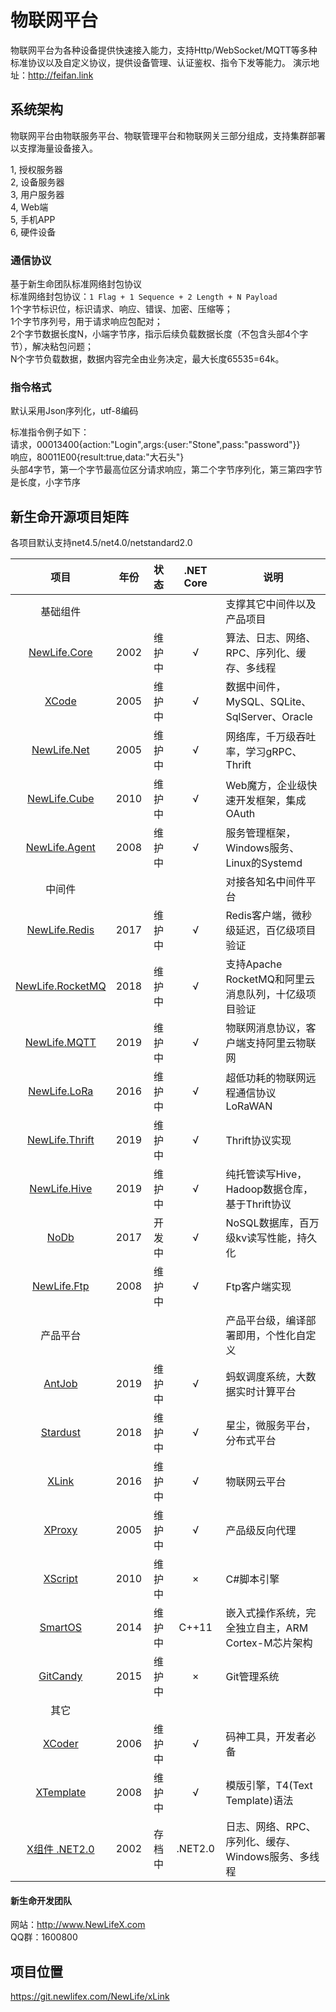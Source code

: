 # 物联网平台
物联网平台为各种设备提供快速接入能力，支持Http/WebSocket/MQTT等多种标准协议以及自定义协议，提供设备管理、认证鉴权、指令下发等能力。
演示地址：http://feifan.link  

## 系统架构
物联网平台由物联服务平台、物联管理平台和物联网关三部分组成，支持集群部署以支撑海量设备接入。

1, 授权服务器  
2, 设备服务器  
3, 用户服务器  
4, Web端  
5, 手机APP  
6, 硬件设备  

### 通信协议
基于新生命团队标准网络封包协议  
标准网络封包协议：`1 Flag + 1 Sequence + 2 Length + N Payload`  
1个字节标识位，标识请求、响应、错误、加密、压缩等；  
1个字节序列号，用于请求响应包配对；  
2个字节数据长度N，小端字节序，指示后续负载数据长度（不包含头部4个字节），解决粘包问题；  
N个字节负载数据，数据内容完全由业务决定，最大长度65535=64k。  

### 指令格式
默认采用Json序列化，utf-8编码  

标准指令例子如下：  
请求，00013400{action:"Login",args:{user:"Stone",pass:"password"}}  
响应，80011E00{result:true,data:"大石头"}  
头部4字节，第一个字节最高位区分请求响应，第二个字节序列化，第三第四字节是长度，小字节序  

## 新生命开源项目矩阵
各项目默认支持net4.5/net4.0/netstandard2.0  

|                               项目                               | 年份  |  状态  | .NET Core | 说明                                                |
| :--------------------------------------------------------------: | :---: | :----: | :-------: | --------------------------------------------------- |
|                             基础组件                             |       |        |           | 支撑其它中间件以及产品项目                          |
|          [NewLife.Core](https://github.com/NewLifeX/X)           | 2002  | 维护中 |     √     | 算法、日志、网络、RPC、序列化、缓存、多线程         |
|              [XCode](https://github.com/NewLifeX/X)              | 2005  | 维护中 |     √     | 数据中间件，MySQL、SQLite、SqlServer、Oracle        |
|      [NewLife.Net](https://github.com/NewLifeX/NewLife.Net)      | 2005  | 维护中 |     √     | 网络库，千万级吞吐率，学习gRPC、Thrift              |
|     [NewLife.Cube](https://github.com/NewLifeX/NewLife.Cube)     | 2010  | 维护中 |     √     | Web魔方，企业级快速开发框架，集成OAuth              |
|    [NewLife.Agent](https://github.com/NewLifeX/NewLife.Agent)    | 2008  | 维护中 |     √     | 服务管理框架，Windows服务、Linux的Systemd           |
|                              中间件                              |       |        |           | 对接各知名中间件平台                                |
|    [NewLife.Redis](https://github.com/NewLifeX/NewLife.Redis)    | 2017  | 维护中 |     √     | Redis客户端，微秒级延迟，百亿级项目验证             |
| [NewLife.RocketMQ](https://github.com/NewLifeX/NewLife.RocketMQ) | 2018  | 维护中 |     √     | 支持Apache RocketMQ和阿里云消息队列，十亿级项目验证 |
|     [NewLife.MQTT](https://github.com/NewLifeX/NewLife.MQTT)     | 2019  | 维护中 |     √     | 物联网消息协议，客户端支持阿里云物联网              |
|     [NewLife.LoRa](https://github.com/NewLifeX/NewLife.LoRa)     | 2016  | 维护中 |     √     | 超低功耗的物联网远程通信协议LoRaWAN                 |
|   [NewLife.Thrift](https://github.com/NewLifeX/NewLife.Thrift)   | 2019  | 维护中 |     √     | Thrift协议实现                                      |
|     [NewLife.Hive](https://github.com/NewLifeX/NewLife.Hive)     | 2019  | 维护中 |     √     | 纯托管读写Hive，Hadoop数据仓库，基于Thrift协议      |
|             [NoDb](https://github.com/NewLifeX/NoDb)             | 2017  | 开发中 |     √     | NoSQL数据库，百万级kv读写性能，持久化               |
|      [NewLife.Ftp](https://github.com/NewLifeX/NewLife.Ftp)      | 2008  | 维护中 |     √     | Ftp客户端实现                                       |
|                             产品平台                             |       |        |           | 产品平台级，编译部署即用，个性化自定义              |
|           [AntJob](https://github.com/NewLifeX/AntJob)           | 2019  | 维护中 |     √     | 蚂蚁调度系统，大数据实时计算平台                    |
|         [Stardust](https://github.com/NewLifeX/Stardust)         | 2018  | 维护中 |     √     | 星尘，微服务平台，分布式平台                        |
|            [XLink](https://github.com/NewLifeX/XLink)            | 2016  | 维护中 |     √     | 物联网云平台                                        |
|           [XProxy](https://github.com/NewLifeX/XProxy)           | 2005  | 维护中 |     √     | 产品级反向代理                                      |
|          [XScript](https://github.com/NewLifeX/XScript)          | 2010  | 维护中 |     ×     | C#脚本引擎                                          |
|          [SmartOS](https://github.com/NewLifeX/SmartOS)          | 2014  | 维护中 |   C++11   | 嵌入式操作系统，完全独立自主，ARM Cortex-M芯片架构  |
|         [GitCandy](https://github.com/NewLifeX/GitCandy)         | 2015  | 维护中 |     ×     | Git管理系统                                         |
|                               其它                               |       |        |           |                                                     |
|           [XCoder](https://github.com/NewLifeX/XCoder)           | 2006  | 维护中 |     √     | 码神工具，开发者必备                                |
|        [XTemplate](https://github.com/NewLifeX/XTemplate)        | 2008  | 维护中 |     √     | 模版引擎，T4(Text Template)语法                     |
|       [X组件 .NET2.0](https://github.com/NewLifeX/X_NET20)       | 2002  | 存档中 |  .NET2.0  | 日志、网络、RPC、序列化、缓存、Windows服务、多线程  |

#### 新生命开发团队  
网站：http://www.NewLifeX.com  
QQ群：1600800  

## 项目位置
https://git.newlifex.com/NewLife/xLink
